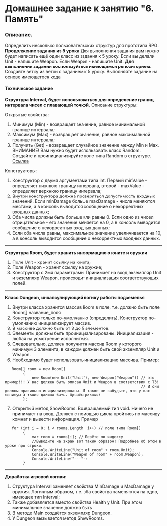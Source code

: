 # Домашнее задание к занятию "6. Память"

### Описание.

Определить несколько пользовательских структур для прототипа RPG. **Продолжение задания из 5 урока**
Для выполнения задания вам нужно будет написать ещё один класс из задания к 5 уроку. Если вы делали Unit - напишите Weapon. Если Weapon - напишите Unit.
**Для выполнения задания воспользуйтесь имеющимся репозиторием.** Создайте ветку из ветки с заданием к 5 уроку. Выполняйте задание на основе имеющегося кода

#### Техническое задание
**Структура Interval, будет использоваться для определение границ интервала чисел с плавающей точкой.** Описание структуры:

Открытые свойства:
1. Минимум (Min) - возвращает значение, равное минимальной границе интервала;
2. Максимум (Max) - возвращает значение, равное максимальной границе интервала;
3. Получить (Get) - возвращает случайное значение между Min и Max. ВНИМАНИЕ! Вам нужно будет использовать класс Random. Создайте и проинициализируйте поле типа Random в структуре. [Ссылка](https://learn.microsoft.com/en-us/dotnet/api/system.random?view=net-8.0)   
   
Конструкторы:
1. Конструктор с двумя аргументами типа int. Первый minValue - определяет нижнюю границу интервала, второй - maxValue - определяет верхнюю границу интервала;
4. Внутри конструктора должна проверяться допустимость входных значений. Если minDamage больше maxDamage - числа меняются местами, а в консоль выводится сообщение о некорректных входных данных;
5. Оба числа должны быть больше или равны 0. Если одно из чисел отрицательное - его значение меняется на 0, а в консоль выводится сообщение о некорректных входных данных;
6. Если оба числа равны, максимальное значение увеличивается на 10, а в консоль выводится сообщение о некорректных входных данных.
------------
**Структура Room, будет хранить информацию о юните и оружии**
1. Поле Unit - хранит ссылку на юнита;
2. Поле Weapon - хранит ссылку на оружие;
3. Конструктор с 2мя параметрами.  Принимает на вход экземпляр Unit и экземпляр Weapon, происходит инициализация соответствующих полей.

------------
**Класс Dungeon, инкапсулирующий логику работы подземелья**
1. Внутри класса хранится массив Room в поле, т.е. должно быть поле Room[] название_поля
2. Конструктор только по-умолчанию (определить). Конструктор по-умолчанию инициализирует массив.
3. В массиве должно быть от 3 до 5 элементов.
4. Элементы должны быть проинициализированы. Инициализация - любая на усмотрение исполнителя.
5. Следовательно, должен получится массив Room у которого минимум 3 элемента, в каждом должен быть свой экземпляр Unit и Weapon.
6. Необходимо будет использовать инициализацию массива. Пример:
```
   Room[] room = new Room[]
        {
            new Room(new Unit("Unit"), new Weapon("Weapon")) // это пример!!! У вас должен быть описан Unit и Weapon в соответствии с ТЗ!
                                                             // И они должны правильно инициализированы. И также не забудьте, что у вас минимум 3 таких должно быть. Причём разных!
        };
```
7. Открытый метод ShowRooms. Возвращаемый тип void. Ничего не принимает на вход. Должен с помощью цикла пройтись по массиву комнат и вывести информация. Пример

```
   for (int i = 0; i < rooms.Length; i++) // поле типа Room[]
        {
            var room = rooms[i]; // Берёте по индексу
            //Выводите на экран вот таким образом! Подробнее об этом в уроке про строки.
            Console.WriteLine("Unit of room" + room.Unit);
            Console.WriteLine("Weapon of room" + room.Weapon);
            Console.WriteLine("---");
        }
```
------------

**Доработка игровой логики:**
1. Структура Interval заменяет свойства MinDamage и MaxDamage у оружия. Логичным образом, т.е. оба свойства заменяются на одно, имеющее тип Interval;
2. Также добавляется вместо свойства Health у Unit. При этом минимальное значение должно быть 
3. В методе Main создаётся экземпляр Dungeon.
4. У Dungeon вызывается метод ShowRooms.
